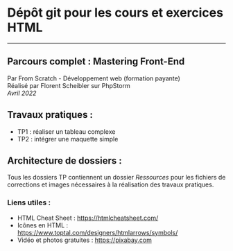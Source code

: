 # Dépôt git pour les cours et exercices HTML

***

## Parcours complet : Mastering Front-End

Par From Scratch - Développement web (formation payante)<br>
Réalisé par Florent Scheibler sur PhpStorm <br>
*Avril 2022*

## Travaux pratiques :

- TP1 : réaliser un tableau complexe
- TP2 : intégrer une maquette simple

## Architecture de dossiers :

Tous les dossiers TP contiennent un dossier *Ressources* pour les fichiers de corrections et images 
nécessaires à la réalisation des travaux pratiques.

### Liens utiles :

- HTML Cheat Sheet : https://htmlcheatsheet.com/
- Icônes en HTML : https://www.toptal.com/designers/htmlarrows/symbols/
- Vidéo et photos gratuites : https://pixabay.com